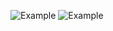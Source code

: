 ![Example](https://trello-attachments.s3.amazonaws.com/5f03a96673c8ba6def517aa8/5f03ac16da4490420d9decb5/04e2193d16282754c684a4e8a078dfac/wfs.svg)
![Example](https://trello-attachments.s3.amazonaws.com/5f03a96673c8ba6def517aa8/5f07860d36169809e5229e8d/x/2cad0e743e4af103836437dc50a1131f/wf4.svg)
